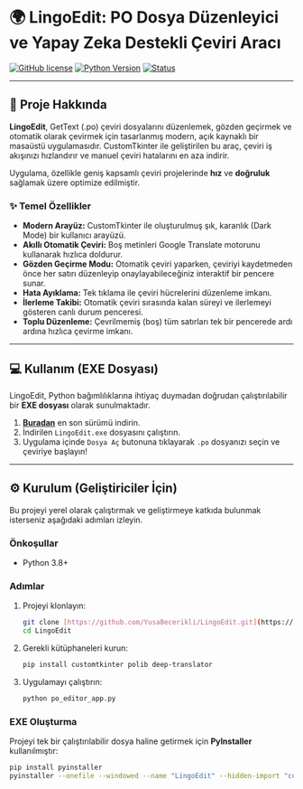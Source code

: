 # 🌍 LingoEdit: PO Dosya Düzenleyici ve Yapay Zeka Destekli Çeviri Aracı

[![GitHub license](https://img.shields.io/badge/Lisans-MIT-blue.svg)](LICENSE)
[![Python Version](https://img.shields.io/badge/Python-3.8%2B-blue)](https://www.python.org/)
[![Status](https://img.shields.io/badge/Durum-Aktif%20Geli%C5%9Ftirme-green)](https://github.com/KullaniciAdiniz/LingoEdit)

---

## 🎯 Proje Hakkında

**LingoEdit**, GetText (.po) çeviri dosyalarını düzenlemek, gözden geçirmek ve otomatik olarak çevirmek için tasarlanmış modern, açık kaynaklı bir masaüstü uygulamasıdır. CustomTkinter ile geliştirilen bu araç, çeviri iş akışınızı hızlandırır ve manuel çeviri hatalarını en aza indirir.

Uygulama, özellikle geniş kapsamlı çeviri projelerinde **hız** ve **doğruluk** sağlamak üzere optimize edilmiştir.

### ✨ Temel Özellikler

* **Modern Arayüz:** CustomTkinter ile oluşturulmuş şık, karanlık (Dark Mode) bir kullanıcı arayüzü.
* **Akıllı Otomatik Çeviri:** Boş metinleri Google Translate motorunu kullanarak hızlıca doldurur.
* **Gözden Geçirme Modu:** Otomatik çeviri yaparken, çeviriyi kaydetmeden önce her satırı düzenleyip onaylayabileceğiniz interaktif bir pencere sunar.
* **Hata Ayıklama:** Tek tıklama ile çeviri hücrelerini düzenleme imkanı.
* **İlerleme Takibi:** Otomatik çeviri sırasında kalan süreyi ve ilerlemeyi gösteren canlı durum penceresi.
* **Toplu Düzenleme:** Çevrilmemiş (boş) tüm satırları tek bir pencerede ardı ardına hızlıca çevirme imkanı.

---

## 💻 Kullanım (EXE Dosyası)

LingoEdit, Python bağımlılıklarına ihtiyaç duymadan doğrudan çalıştırılabilir bir **EXE dosyası** olarak sunulmaktadır.

1.  [**Buradan**](<Release Sayfasının Bağlantısı>) en son sürümü indirin.
2.  İndirilen `LingoEdit.exe` dosyasını çalıştırın.
3.  Uygulama içinde `Dosya Aç` butonuna tıklayarak `.po` dosyanızı seçin ve çeviriye başlayın!

---

## ⚙️ Kurulum (Geliştiriciler İçin)

Bu projeyi yerel olarak çalıştırmak ve geliştirmeye katkıda bulunmak isterseniz aşağıdaki adımları izleyin.

### Önkoşullar

* Python 3.8+

### Adımlar

1.  Projeyi klonlayın:
    ```bash
    git clone [https://github.com/YusaBecerikli/LingoEdit.git](https://github.com/YusaBecerikli/LingoEdit.git)
    cd LingoEdit
    ```

2.  Gerekli kütüphaneleri kurun:
    ```bash
    pip install customtkinter polib deep-translator
    ```

3.  Uygulamayı çalıştırın:
    ```bash
    python po_editor_app.py
    ```

### EXE Oluşturma

Projeyi tek bir çalıştırılabilir dosya haline getirmek için **PyInstaller** kullanılmıştır:

```bash
pip install pyinstaller
pyinstaller --onefile --windowed --name "LingoEdit" --hidden-import "customtkinter" --collect-all "customtkinter" --icon "lingoedit_icon.ico" po_editor_app.py
